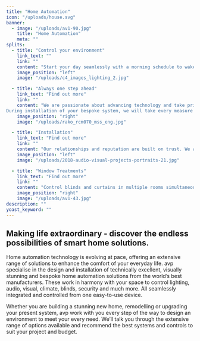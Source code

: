 ```yaml
---
title: "Home Automation"
icon: "/uploads/house.svg"
banner: 
  - image: "/uploads/av1-90.jpg"
    title: "Home Automation"
    meta: ""
splits: 
  - title: "Control your environment"
    link_text: ""
    link: ""
    content: "Start your day seamlessly with a morning schedule to wake up your house: turn on the heating, open the blinds and set the lighting to the desired level.<br /><br />Home automation systems maximise the comfort and convenience of everyday life whilst constantly monitoring what’s happening around your home. A night-time schedule can be set to automatically turn off all the internal lights, activate external security lights, lock doors, close blinds, turn lawn sprinklers on and shut down any active home entertainment devices. Saving you precious time at the end of the day by putting you in control of every space in the house at the touch of a button or by using voice control. If you’re preparing a meal in the kitchen, use voice control to adjust the lighting, turn on the radio or set the temperature in the room. With increasingly busy lives, a home automation system enables you to set your environment to exactly how you want it, whether you’re at home or away whilst also helping to maximise your energy efficiency."
    image_position: "left"
    image: "/uploads/c4_images_lighting_2.jpg"

  - title: "Always one step ahead"
    link_text: "Find out more"
    link: ""
    content: "We are passionate about advancing technology and take pride ​in leading the way with evolving innovative solutions. We specialise in integrating a variety of technology solutions from leading manufacturers to control music, tv, lighting, climate control, security and blinds. We have comprehensive knowledge of Control 4, Crestron, Rako and Lutron home automation systems and when it comes to audio, we fit the leading brands such as Bowers and Wilkins, Monitor Audio, Yamaha, NAD and Rega and many more. For stunning visual displays, our experienced team will guide you through the process of selecting screens that achieve the best possible picture quality whilst also ensuring that they fit perfectly with your overall design scheme.<br /><br />
During installation of your bespoke system, we will take every measure to future proof your home and through our ongoing maintenance plans, we’ll ensure that your technology moves with the times and is never out of date."
    image_position: "right"
    image: "/uploads/rako_rcm070_mss_eng.jpg"

  - title: "Installation"
    link_text: "Find out more"
    link: ""
    content: "Our relationships and reputation are built on trust. We approach every stage of the process from design and build through to installation and maintenance​ with ​the utmost ​respect for your property and privacy, ​with minimal disruption to your home and lives. This is one of the many reasons we have long standing relationships with our clients. Rest assured, we’re with you from the beginning to the very end of a project, ensuring you’re 100% happy with the result."
    image_position: "left"
    image: "/uploads/2018-audio-visual-projects-portraits-21.jpg"

  - title: "Window Treatments"
    link_text: "Find out more"
    link: ""
    content: "Control blinds and curtains in multiple rooms simultaneously at the touch of a button as you leave the house for ease and simplicity. Home automation systems can be used to open and close blinds and curtains as desired or as part of a regular morning or evening schedule. You can also set a programme to adjust the blinds in selected rooms at different times of the day to protect furniture or wall art from the damaging effects of the sun. If you’re away from home for an extended period, set your blinds open and close at set times for added security. "
    image_position: "right"
    image: "/uploads/av1-43.jpg"
description: ""
yoast_keyword: ""
---
```


## Making life extraordinary - discover the endless possibilities of smart home solutions.

Home automation technology is evolving at pace, offering an extensive range of solutions to enhance the comfort of your everyday life.
avp specialise in the design and installation of​ technically excellent, visually stunning and bespoke home automation solutions from the world’s best manufacturers. These work in harmony with your space to control lighting, audio, visual, climate, blinds, security and much more. All seamlessly integrated and controlled from one easy-to-use device.

​Whether you are building a stunning new home, remodelling or upgrading your present system, avp work with you every step of the way to design an environment to meet your every need. We’ll talk you through the extensive range of options available and recommend the best systems and controls to suit your project and budget.